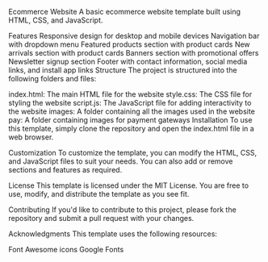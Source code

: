 Ecommerce Website 
A basic ecommerce website template built using HTML, CSS, and JavaScript.

Features
Responsive design for desktop and mobile devices
Navigation bar with dropdown menu
Featured products section with product cards
New arrivals section with product cards
Banners section with promotional offers
Newsletter signup section
Footer with contact information, social media links, and install app links
Structure
The project is structured into the following folders and files:

index.html: The main HTML file for the website
style.css: The CSS file for styling the website
script.js: The JavaScript file for adding interactivity to the website
images: A folder containing all the images used in the website
pay: A folder containing images for payment gateways
Installation
To use this template, simply clone the repository and open the index.html file in a web browser.

Customization
To customize the template, you can modify the HTML, CSS, and JavaScript files to suit your needs. You can also add or remove sections and features as required.

License
This template is licensed under the MIT License. You are free to use, modify, and distribute the template as you see fit.

Contributing
If you'd like to contribute to this project, please fork the repository and submit a pull request with your changes.

Acknowledgments
This template uses the following resources:

Font Awesome icons
Google Fonts
